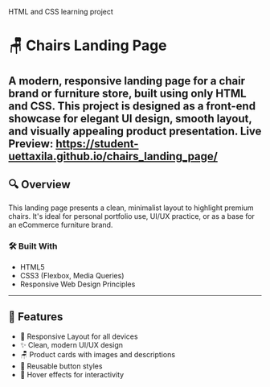 HTML and CSS learning project
# 🪑 Chairs Landing Page

A modern, responsive landing page for a chair brand or furniture store, built using only **HTML** and **CSS**. This project is designed as a front-end showcase for elegant UI design, smooth layout, and visually appealing product presentation.
Live Preview: https://student-uettaxila.github.io/chairs_landing_page/
---

## 🔍 Overview

This landing page presents a clean, minimalist layout to highlight premium chairs. It's ideal for personal portfolio use, UI/UX practice, or as a base for an eCommerce furniture brand.

### 🛠️ Built With
- HTML5
- CSS3 (Flexbox, Media Queries)
- Responsive Web Design Principles
---

## 🚀 Features

- 🧭 Responsive Layout for all devices
- ✨ Clean, modern UI/UX design
- 🪑 Product cards with images and descriptions
- 🔘 Reusable button styles
- 🎯 Hover effects for interactivity
